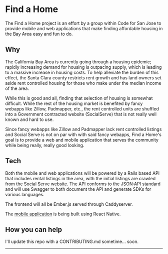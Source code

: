 # Find a Home

The Find a Home project is an effort by a group within Code for San Jose to provide mobile and web applications that make finding affordable housing in the Bay Area easy and fun to do.

## Why

The California Bay Area is currently going through a housing epidemic; rapidly increasing demand for housing is outpacing supply, which is leading to a massive increase in housing costs. To help alleviate the burden of this effect, the Santa Clara county restricts rent growth and has land owners set aside rent controlled housing for those who make under the median income of the area.

While this is good and all, finding that selection of housing is somewhat difficult. While the rest of the housing market is benefited by fancy webapps like Zillow, Padmapper, etc., the rent controlled units are shuffled into a Government contracted website (SocialServe) that is not really well known and hard to use.

Since fancy webapps like Zillow and Padmapper lack rent controlled listings and Social Serve is not on par with with said fancy webapps, Find a Home's goal is to provide a web and mobile application that serves the community while being really, really good looking.

## Tech

Both the mobile and web applications will be powered by a Rails based API that includes rental listings in the area, with the initial listings are crawled from the Social Serve website. The API conforms to the JSON:API standard and will use Swagger to both document the API and generate SDKs for various languages.

The frontend will all be Ember.js served through Caddyserver.

The [mobile application](https://github.com/codeforsanjose/findahomeMobile) is being built using React Native.

## How you can help

I'll update this repo with a CONTRIBUTING.md sometime... soon.

---
